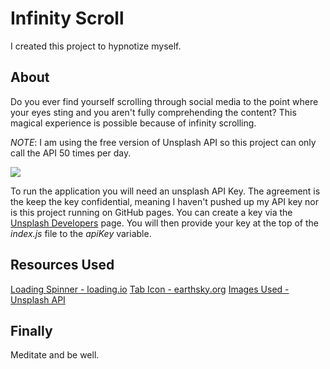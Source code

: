 # Infinity Scroll
I created this project to hypnotize myself. 


## About
Do you ever find yourself scrolling through social media to the point where your eyes sting and you aren't fully comprehending the content? This magical experience is possible because of infinity scrolling.


*NOTE*: I am using the free version of Unsplash API so this project can only call the API 50 times per day. 


![](infinity-scroll-mobile-display.gif)


To run the application you will need an unsplash API Key. The agreement is the keep the key confidential, meaning I haven't pushed up my API key nor is this project running on GitHub pages. 
You can create a key via the [Unsplash Developers](https://unsplash.com/documentation#creating-a-developer-account) page. You will then provide your key at the top of the *index.js* file to the *apiKey* variable. 


## Resources Used
[Loading Spinner - loading.io](https://loading.io/)
[Tab Icon - earthsky.org](https://earthsky.org)
[Images Used - Unsplash API](https://unsplash.com/documentation)


## Finally
Meditate and be well.
